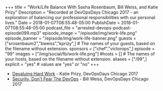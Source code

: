 +++
title = "Work/Life Balance With Sasha Rosenbaum, Bill Weiss, and Katie Prizy"
Description = "Recorded at DevOpsDays Chicago 2017 - an exploration of balancing our professional responsibilities with our personal lives."
Date = 2018-01-07T08:55:48-05:00
PublishDate = 2018-01-07T08:55:48-05:00
podcast_file = "arrested-devops-podcast-episode099.mp3"
episode_image = "/episode/img/work-life.png"
episode_banner = "/episode/img/work-life-banner.png"
guests = ["srosenbaum2","bweiss","kprizy",] # The names of your guests, based on the filename without extension.
sponsors = ["chef","victorops",]
episode = "99"
images = ["/img/social/fb/work-life.png"]
#hosts = [] # The names of your hosts, based on the filename without extension.
aliases = ["/99",]
explicit = "yes" # values are "yes" or "no"
+++
- [Devaluing Hard Work](https://www.devopsdays.org/events/2017-chicago/program/katie-prizy/) - Katie Prizy, DevOpsDays Chicago 2017
- [Security, Don't Fear The DevOps](https://www.devopsdays.org/events/2017-chicago/program/bill-weiss/) - Bill Weiss, DevOpsDays Chicago 2017